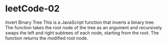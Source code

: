 # leetCode-02


Invert Binary Tree
This is a JavaScript function that inverts a binary tree. The function takes the root node of the tree as an argument and recursively swaps the left 
and right subtrees of each node, starting from the root. The function returns the modified root node.

